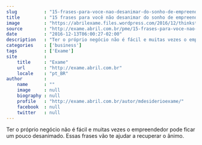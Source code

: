 ```yaml
---
slug          : "15-frases-para-voce-nao-desanimar-do-sonho-de-empreender"
title         : "15 frases para você não desanimar do sonho de empreender"
image         : "https://abrilexame.files.wordpress.com/2016/12/thinkstockphotos-492221608.jpg?quality=70&strip=all&w=1024"
source        : "http://exame.abril.com.br/pme/15-frases-para-voce-nao-desanimar-do-sonho-de-empreender/"
date          : "2016-12-13T06:00:27-02:00"
description   : "Ter o próprio negócio não é fácil e muitas vezes o empreendedor pode ficar um pouco desanimado. Essas frases vão te ajudar a recuperar o ânimo."
categories    : ['business']
tags          : ['Exame']
site          :
    title     : "Exame"
    url       : "http://exame.abril.com.br"
    locale    : "pt_BR"
author        :
    name      : ""
    image     : null
    biography : null
    profile   : "http://exame.abril.com.br/autor/mdesiderioexame/"
    facebook  : null
    twitter   : null
---
```


Ter o próprio negócio não é fácil e muitas vezes o empreendedor pode ficar um pouco desanimado. Essas frases vão te ajudar a recuperar o ânimo.

